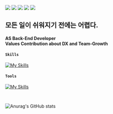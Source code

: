 <a href="" target="_blank"><img src="https://img.shields.io/badge/Nation : KR-000000?style=flat-square&logoColor=FFFFFF"/></a>
<a href="https://doinitright.simple.ink/" target="_blank"><img src="https://img.shields.io/badge/Notion-000000?style=flat-square&logo=Notion&logoColor=FFFFFF"/></a>
<a href="https://doinitright.tistory.com" target="_blank"><img src="https://img.shields.io/badge/Blog-FF4785?style=flat-square&logo=tistory&logoColor=FFFFFF"/></a>
<a href="https://www.linkedin.com/in/sangje-lee-729742277/" target="_blank"><img src="https://img.shields.io/badge/LinkedIn-0A66C2?style=flat-square&logo=LinkedIn&logoColor=FFFFFF"/></a>
<a href="https://mail.google.com/mail/u/0" target="_blank"><img src="https://img.shields.io/badge/kueeng8008@gmail.com-EA4335?style=flat-square&logo=Gmail&logoColor=FFFFFF"/></a>

**<h2>모든 일이 쉬워지기 전에는 어렵다. </h2>**<p>

<h4>AS <strong>Back-End Developer</strong><br>
Values Contribution about <strong>DX</strong> and <strong>Team-Growth</strong></h4>

<h4><code>Skills</code></h4><p>
  
[![My Skills](https://skillicons.dev/icons?i=java,spring,html,css,javascript,react,mysql,hibernate,docker,nginx,githubactions,redis)](https://skillicons.dev)
  
<h4><code>Tools</code></h4><p>
  
[![My Skills](https://skillicons.dev/icons?i=idea,vscode,git,github,notion,gcp,tailwind,materialui)](https://skillicons.dev)

<br> 

![Anurag's GitHub stats](https://github-readme-stats.vercel.app/api?username=Bisi3asi&show_icons=true&theme=radical)
